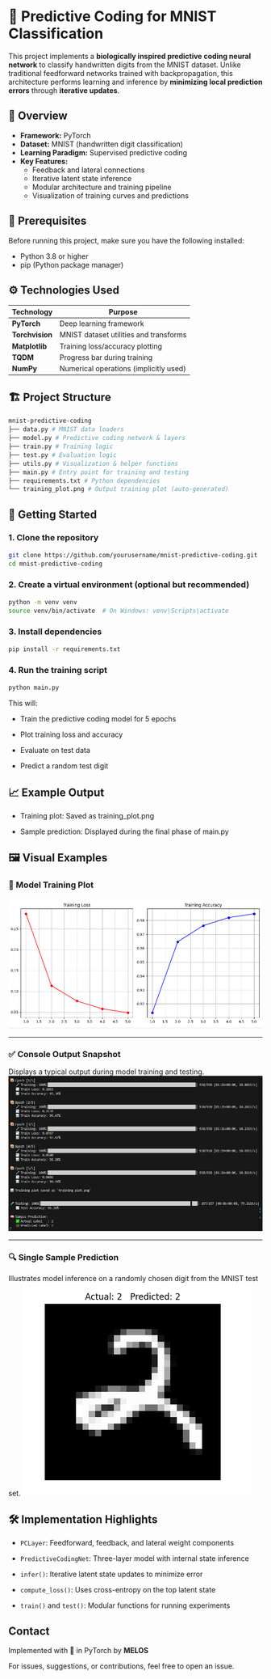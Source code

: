 # 🧠 Predictive Coding for MNIST Classification

This project implements a **biologically inspired predictive coding neural network** to classify handwritten digits from the MNIST dataset. Unlike traditional feedforward networks trained with backpropagation, this architecture performs learning and inference by **minimizing local prediction errors** through **iterative updates**.

## 🧪 Overview

- **Framework:** PyTorch
- **Dataset:** MNIST (handwritten digit classification)
- **Learning Paradigm:** Supervised predictive coding
- **Key Features:**
  - Feedback and lateral connections
  - Iterative latent state inference
  - Modular architecture and training pipeline
  - Visualization of training curves and predictions

## 🔧 Prerequisites

Before running this project, make sure you have the following installed:

- Python 3.8 or higher
- pip (Python package manager)

## ⚙️ Technologies Used

| Technology     | Purpose                                 |
|----------------|------------------------------------------|
| **PyTorch**     | Deep learning framework                 |
| **Torchvision** | MNIST dataset utilities and transforms |
| **Matplotlib**  | Training loss/accuracy plotting         |
| **TQDM**        | Progress bar during training            |
| **NumPy**       | Numerical operations (implicitly used) |

## 🏗️ Project Structure

```bash
mnist-predictive-coding
├── data.py # MNIST data loaders
├── model.py # Predictive coding network & layers
├── train.py # Training logic
├── test.py # Evaluation logic
├── utils.py # Visualization & helper functions
├── main.py # Entry point for training and testing
├── requirements.txt # Python dependencies
└── training_plot.png # Output training plot (auto-generated)
```

## 🚀 Getting Started

### 1. Clone the repository

```bash
git clone https://github.com/yourusername/mnist-predictive-coding.git
cd mnist-predictive-coding
```

### 2. Create a virtual environment (optional but recommended)

```bash
python -m venv venv
source venv/bin/activate  # On Windows: venv\Scripts\activate
```

### 3. Install dependencies

```bash
pip install -r requirements.txt
```

### 4. Run the training script

```bash
python main.py
```

This will:

- Train the predictive coding model for 5 epochs

- Plot training loss and accuracy

- Evaluate on test data

- Predict a random test digit

## 📈 Example Output

- Training plot: Saved as training_plot.png

- Sample prediction: Displayed during the final phase of main.py

## 🖼️ Visual Examples

### 🧠 Model Training Plot

![Training Plot](screenshots/training_plot.png)

---

### ✅ Console Output Snapshot

Displays a typical output during model training and testing.
![Console Output](screenshots/console_output.png)

---

### 🔍 Single Sample Prediction

Illustrates model inference on a randomly chosen digit from the MNIST test set.
![Prediction Result](screenshots/prediction_result.png)

## 🛠️ Implementation Highlights

- `PCLayer`: Feedforward, feedback, and lateral weight components

- `PredictiveCodingNet`: Three-layer model with internal state inference

- `infer()`: Iterative latent state updates to minimize error

- `compute_loss()`: Uses cross-entropy on the top latent state

- `train()` and `test()`: Modular functions for running experiments

## Contact

Implemented with 💚 in PyTorch by **MELOS**

For issues, suggestions, or contributions, feel free to open an issue.
